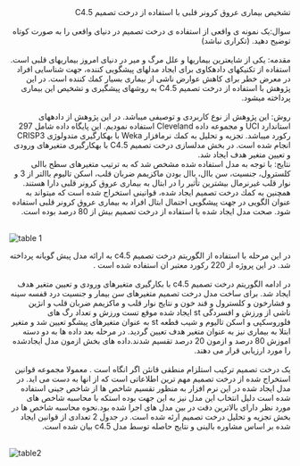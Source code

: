 
<div dir="rtl">
تشخیص بیماری عروق کرونر قلبی با استفاده از درخت تصمیم 5.C4
</div>
<br/>

<div dir="rtl">
سوال:یک نمونه ی واقعی از استفاده ی درخت تصمیم در دنیای واقعی را به صورت کوتاه توضیح دهید. (تکراری نباشد)  
  
  </div>
<br/>

<div dir="rtl">
مقدمه: یکی از شایعترین بیماریها و علل مرگ و میر در دنیای امروز بیماریهای قلبی است. استفاده از تکنیكهای دادهكاوی برای
ایجاد مدلهای پیشگویی كننده، جهت شناسایی افراد در معرض خطر برای كاهش عوارض ناشی از بیماری بسیار كمك كننده است. در
این پژوهش با استفاده از درخت تصمیم 5.C4 به روشهای پیشگیری و تشخیص این بیماری پرداخته میشود. 
</div>
<br/>

<div dir="rtl">
روش: این پژوهش از نوع كاربردی و توصیفی میباشد. در این پژوهش از دادههای استاندارد UCI و مجموعه داده Cleveland
استفاده نمودیم. این پایگاه داده شامل 297 ركورد میباشد. تجزیه و تحلیل به كمك نرمافزار Weka با بهكارگیری متدولوژی CRISP3
انجام شده است. در بخش مدلسازی درخت تصمیم 5.C4 با بهكارگیری متغیرهای ورودی و تعیین متغیر هدف ایجاد شد.
</div>
<div dir="rtl">
نتایج: با توجه به مدل استفاده شده مشخص شد كه به ترتیب متغیرهای سطح باالی كلسترول، جنسیت، سن باال، باال بودن ماكزیمم
ضربان قلب، اسکن تالیوم باالتر از 3 و نوار قلب غیرنرمال بیشترین تأثیر را در ابتال به بیماری عروق كرونر قلبی دارا هستند. همچنین به
كمك درخت تصمیم ایجاد شده، قوانینی استخراج شده است كه میتواند به عنوان الگویی در جهت پیشگویی احتمال ابتال افراد به بیماری
عروق كرونر قلبی استفاده شود. صحت مدل ایجاد شده با استفاده از درخت تصمیم بیش از 80 درصد بوده است.
</div>
<br/>

![table 1](https://github.com/semnan-university-ai/machine-learning-class/blob/main/excersiecs/Homayontoosy/10/2.jpg)

<div dir="rtl">
 در این مرحله با استفاده از الگوریتم درخت تصمیم c4.5 به ارائه مدل پیش گویانه پرداخته شد. در این پروژه از 220 رکورد معتبر ان استفاده شده است .
</div>
<br/>
<div dir="rtl">
در ادامه الگوریتم درخت تصمیم c4.5 با بکارگیری متغیرهای ورودی و تعیین متغیر هدف ایجاد شد. برای ساخت مدل درخت تصمیم متغیرهای سن بیمار و جنسیت درد قفسه سینه و فشارخون و کلسترول و قند خون و نتایج نوار قلب و ماکزیمم ضربان قلب و انژین ناشی از ورزش و افسردگی st ایجاد شده موقع تست ورزش و تعداد رگ های فلوروسکپی و اسکن تالیوم و شیب قطعه st به عنوان متغیرهای پیشگو تعیین شد و متغیر ابتلا به بیماری نیز به عنوان متغیر هدف تعیین گردید. در مرحله بعد داده ها به دو دسته اموزش 80 درصد و ازمون 20 درصد تقسیم شدند.داده های بخش ازمون مدل ایجادشده را مورد ارزیابی قرار می دهند.  
</div>  
<br/>

<div dir="rtl">
یک درخت تصمیم ترکیب استلزام منطقی قانئن اگر انگاه است . معمولا مجموعه قوانین استخراج شده از درخت تصمیم مهم ترین اطلاعاتی است که از انها به دست می اید. در مدل ایجاد شده در این نرم افزار به منظور تقسیم شاخص ها از شاخص جینی استفاده شده است دلیل انتخاب این مدل نیز به این جهت بوده استکه با محاسبه شاخص های مورد نظر دارای بالاترین دقت در بین مدل های اجرا شده بود.نحوه محاسبه شاخص ها در بخش تجزیه و تحلیل درخت تصمیم ارئه شده است. در جدول 2 تعدادی از قوانین ایجاد شده بر اساس مشاوره بالینی و نتایج حاصله توسط مدل c4.5 بیان شده است.  
 </div>
<br/>  

![table2](https://github.com/semnan-university-ai/machine-learning-class/blob/main/excersiecs/Homayontoosy/10/3.jpg)

